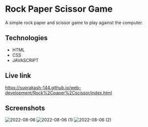 # Rock Paper Scissor Game

A simple rock paper and scissor game to play against the computer.

## Technologies
* HTML
* CSS
* JAVASCRIPT

## Live link

https://suprakash-144.github.io/web-development/Rock%2Cpaper%2Cscissor/index.html

## Screenshots

![2022-08-06](https://user-images.githubusercontent.com/92419286/183243746-7af4c3b0-2259-410e-8d39-96f6fc0cdd21.png)
![2022-08-06 (1)](https://user-images.githubusercontent.com/92419286/183243743-75babbc7-db90-47d1-a674-b947cbb30071.png)
![2022-08-06 (2)](https://user-images.githubusercontent.com/92419286/183243745-7a05e8a3-61eb-42f2-bcfc-a1cd8179dedc.png)

